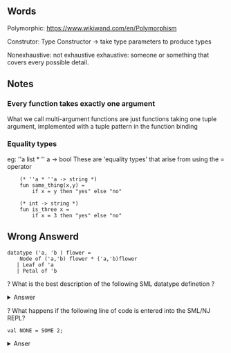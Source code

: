 ## Words

Polymorphic:  https://www.wikiwand.com/en/Polymorphism

Construtor: Type Constructor  -> take type parameters to produce types

Nonexhaustive: not exhaustive
    exhaustive: someone or something that covers every possible detail.

## Notes

### Every function takes exactly one argument

What we call multi-argument functions are just functions taking one tuple argument, implemented with a tuple pattern in the function binding

### Equality types
eg:
    ''a list * '' a -> bool
These are 'equality types' that arise from using the = operator
```
    (* ''a * ''a -> string *)
    fun same_thing(x,y) = 
        if x = y then "yes" else "no"
    
    (* int -> string *)
    fun is_three x =
        if x = 3 then "yes" else "no"
```
## Wrong Answerd

```
datatype ('a, 'b ) flower =
    Node of ('a,'b) flower * ('a,'b)flower
   | Leaf of 'a
   | Petal of 'b
```

? What is the best description of the following SML datatype definetion ?
<details>
  <summary> Answer </summary>

  > A binary tree that can hold no data on its internal nodes, but each leaf can hold one of two different types of data
</details>

? What happens if the following line of code is entered into the SML/NJ REPL?

```
val NONE = SOME 2;
```

<details>
    <summary> Anser </summary>
    A runtime exception
    > The Bind exception will be raised because, as we know, val bindings pattern match on execution. NONE does not match SOME 2, but there is no other pattern to try. Thus, a nonexhaustive binding failure occurs.
</details>
